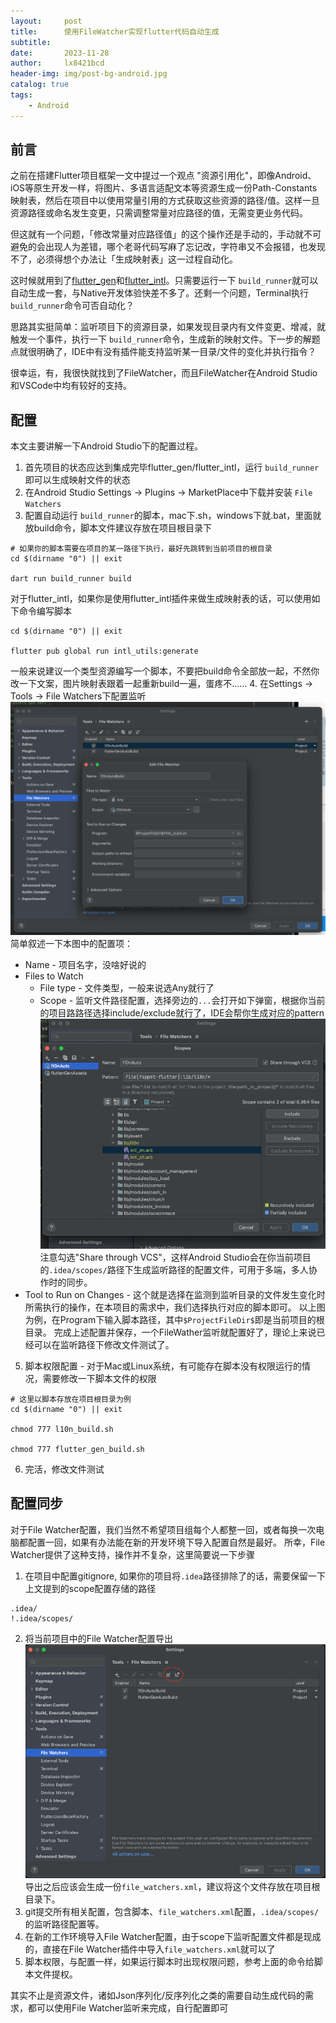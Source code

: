 ```yaml
---
layout:     post
title:      使用FileWatcher实现flutter代码自动生成
subtitle:   
date:       2023-11-28
author:     lx8421bcd
header-img: img/post-bg-android.jpg
catalog: true
tags:
    - Android
---
```

## 前言

之前在搭建Flutter项目框架一文中提过一个观点 "资源引用化"，即像Android、iOS等原生开发一样，将图片、多语言适配文本等资源生成一份Path-Constants映射表，然后在项目中以使用常量引用的方式获取这些资源的路径/值。这样一旦资源路径或命名发生变更，只需调整常量对应路径的值，无需变更业务代码。

但这就有一个问题，「修改常量对应路径值」的这个操作还是手动的，手动就不可避免的会出现人为差错，哪个老哥代码写麻了忘记改，字符串又不会报错，也发现不了，必须得想个办法让「生成映射表」这一过程自动化。

这时候就用到了[flutter_gen](https://pub.dev/packages/flutter_gen)和[flutter_intl](https://pub.dev/packages/intl)。只需要运行一下 `build_runner`就可以自动生成一套，与Native开发体验快差不多了。还剩一个问题，Terminal执行 `build_runner`命令可否自动化？

思路其实挺简单：监听项目下的资源目录，如果发现目录内有文件变更、增减，就触发一个事件，执行一下 `build_runner`命令，生成新的映射文件。下一步的解题点就很明确了，IDE中有没有插件能支持监听某一目录/文件的变化并执行指令？

很幸运，有，我很快就找到了FileWatcher，而且FileWatcher在Android Studio和VSCode中均有较好的支持。

## 配置

本文主要讲解一下Android Studio下的配置过程。
1. 首先项目的状态应达到集成完毕flutter_gen/flutter_intl，运行 `build_runner`即可以生成映射文件的状态
2. 在Android Studio  Settings → Plugins → MarketPlace中下载并安装 `File Watchers`
3. 配置自动运行 `build_runner`的脚本，mac下.sh，windows下就.bat，里面就放build命令，脚本文件建议存放在项目根目录下
  ```shell
  # 如果你的脚本需要在项目的某一路径下执行，最好先跳转到当前项目的根目录
  cd $(dirname "0") || exit    

  dart run build_runner build
  ```

  对于flutter_intl，如果你是使用flutter_intl插件来做生成映射表的话，可以使用如下命令编写脚本
  ```shell
  cd $(dirname "0") || exit    

  flutter pub global run intl_utils:generate
  ```
  一般来说建议一个类型资源编写一个脚本，不要把build命令全部放一起，不然你改一下文案，图片映射表跟着一起重新build一遍，蛋疼不……
4. 在Settings → Tools → File Watchers下配置监听
  ![File Watcher项目配置](https://raw.githubusercontent.com/lx8421bcd/lx8421bcd.github.io/master/img/file_watcher/file_watcher_config_example.png)  
  简单叙述一下本图中的配置项：
  * Name - 项目名字，没啥好说的
  * Files to Watch
    * File type - 文件类型，一般来说选Any就行了
    * Scope - 监听文件路径配置，选择旁边的`...`会打开如下弹窗，根据你当前的项目路路径选择include/exclude就行了，IDE会帮你生成对应的pattern
      ![File Watcher Scope配置](https://raw.githubusercontent.com/lx8421bcd/lx8421bcd.github.io/master/img/file_watcher/file_watcher_scope_example.png) 
      注意勾选"Share through VCS"，这样Android Studio会在你当前项目的`.idea/scopes/`路径下生成监听路径的配置文件，可用于多端，多人协作时的同步。
  * Tool to Run on Changes - 这个就是选择在监测到监听目录的文件发生变化时所需执行的操作，在本项目的需求中，我们选择执行对应的脚本即可。
    以上图为例，在Program下输入脚本路径，其中`$ProjectFileDir$`即是当前项目的根目录。
  完成上述配置并保存，一个FileWather监听就配置好了，理论上来说已经可以在监听路径下修改文件测试了。
5. 脚本权限配置 - 对于Mac或Linux系统，有可能存在脚本没有权限运行的情况，需要修改一下脚本文件的权限
  ```shell
  # 这里以脚本存放在项目根目录为例
  cd $(dirname "0") || exit    

  chmod 777 l10n_build.sh

  chmod 777 flutter_gen_build.sh
  ```
6. 完活，修改文件测试

## 配置同步

对于File Watcher配置，我们当然不希望项目组每个人都整一回，或者每换一次电脑都配置一回，如果有办法能在新的开发环境下导入配置自然是最好。
所幸，File Watcher提供了这种支持，操作并不复杂，这里简要说一下步骤
1. 在项目中配置gitignore, 如果你的项目将`.idea`路径排除了的话，需要保留一下上文提到的scope配置存储的路径
  ```gitignore
  .idea/
  !.idea/scopes/
  ```
2. 将当前项目中的File Watcher配置导出
  ![File Watcher 导入导出](https://raw.githubusercontent.com/lx8421bcd/lx8421bcd.github.io/master/img/file_watcher/import_export.png) 
  导出之后应该会生成一份`file_watchers.xml`，建议将这个文件存放在项目根目录下。
3. git提交所有相关配置，包含脚本、`file_watchers.xml`配置，`.idea/scopes/`的监听路径配置等。
4. 在新的工作环境导入File Watcher配置，由于scope下监听配置文件都是现成的，直接在File Watcher插件中导入`file_watchers.xml`就可以了
5. 脚本权限，与配置一样，如果运行脚本时出现权限问题，参考上面的命令给脚本文件提权。

其实不止是资源文件，诸如Json序列化/反序列化之类的需要自动生成代码的需求，都可以使用File Watcher监听来完成，自行配置即可